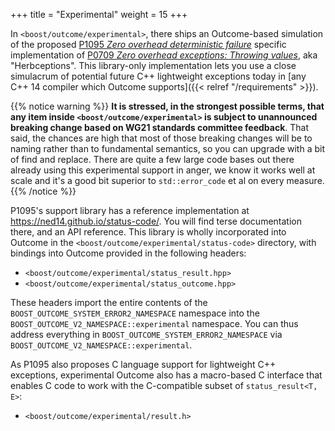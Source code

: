 +++
title = "Experimental"
weight = 15
+++

In `<boost/outcome/experimental>`, there ships an Outcome-based simulation of
the proposed [P1095 *Zero overhead deterministic failure*](https://wg21.link/P1095)
specific implementation of [P0709 *Zero overhead exceptions: Throwing values*](http://wg21.link/P0709), aka "Herbceptions". This library-only implementation lets you use a close simulacrum
of potential future C++ lightweight exceptions today in [any C++ 14 compiler
which Outcome supports]({{< relref "/requirements" >}}).

{{% notice warning %}}
<b>It is stressed, in the strongest possible terms, that any item inside
`<boost/outcome/experimental>` is subject to unannounced breaking change based
on WG21 standards committee feedback</b>. That said, the chances are high
that most of those breaking changes will be to naming rather than to
fundamental semantics, so you can upgrade with a bit of find and replace.
There are quite a few large code bases out there
already using this experimental support in anger, we know it works well
at scale and it's a good bit superior to `std::error_code` et al on every
measure.
{{% /notice %}}

P1095's support library has a reference implementation at https://ned14.github.io/status-code/.
You will find terse documentation there, and an API reference.
This library is wholly incorporated into Outcome in the `<boost/outcome/experimental/status-code>`
directory, with bindings into Outcome provided in the following headers:

- `<boost/outcome/experimental/status_result.hpp>`
- `<boost/outcome/experimental/status_outcome.hpp>`

These headers import the entire contents of the `BOOST_OUTCOME_SYSTEM_ERROR2_NAMESPACE`
namespace into the `BOOST_OUTCOME_V2_NAMESPACE::experimental` namespace. You
can thus address everything in `BOOST_OUTCOME_SYSTEM_ERROR2_NAMESPACE` via
`BOOST_OUTCOME_V2_NAMESPACE::experimental`.

As P1095 also proposes C language support for lightweight C++ exceptions,
experimental Outcome also has a macro-based C interface that enables C
code to work with the C-compatible subset of `status_result<T, E>`:

- `<boost/outcome/experimental/result.h>`
